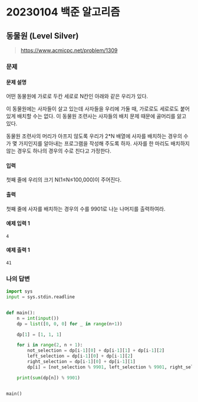 # 20230104 백준 알고리즘

## 동물원 (Level Silver)
> https://www.acmicpc.net/problem/1309

### 문제
#### 문제 설명
어떤 동물원에 가로로 두칸 세로로 N칸인 아래와 같은 우리가 있다.

이 동물원에는 사자들이 살고 있는데 사자들을 우리에 가둘 때, 가로로도 세로로도 붙어 있게 배치할 수는 없다. 이 동물원 조련사는 사자들의 배치 문제 때문에 골머리를 앓고 있다.

동물원 조련사의 머리가 아프지 않도록 우리가 2*N 배열에 사자를 배치하는 경우의 수가 몇 가지인지를 알아내는 프로그램을 작성해 주도록 하자. 사자를 한 마리도 배치하지 않는 경우도 하나의 경우의 수로 친다고 가정한다.

#### 입력
첫째 줄에 우리의 크기 N(1≤N≤100,000)이 주어진다.

#### 출력
첫째 줄에 사자를 배치하는 경우의 수를 9901로 나눈 나머지를 출력하여라.

#### 예제 입력 1
```
4
```

#### 예제 출력 1
```
41
```

### 나의 답변
```python
import sys
input = sys.stdin.readline


def main():
    n = int(input())
    dp = list([0, 0, 0] for _ in range(n+1))

    dp[1] = [1, 1, 1]

    for i in range(2, n + 1):
        not_selection = dp[i-1][0] + dp[i-1][1] + dp[i-1][2]
        left_selection = dp[i-1][0] + dp[i-1][2]
        right_selection = dp[i-1][0] + dp[i-1][1]
        dp[i] = [not_selection % 9901, left_selection % 9901, right_selection % 9901]

    print(sum(dp[n]) % 9901)


main()
```